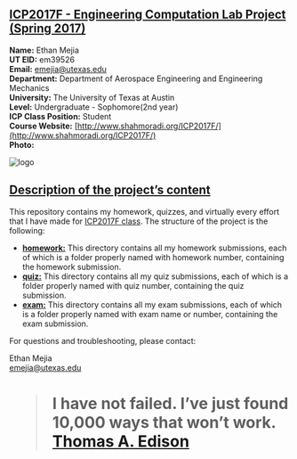 ## [ICP2017F - Engineering Computation Lab Project (Spring 2017)](#firstHead)

**Name:** Ethan Mejia<br>
**UT EID:** em39526<br>
**Email:** emejia@utexas.edu<br>
**Department:** Department of Aerospace Engineering and Engineering Mechanics<br>
**University:** The University of Texas at Austin<br>
**Level:** Undergraduate - Sophomore(2nd year)<br>
**ICP Class Position:** Student<br>
**Course Website:** [http://www.shahmoradi.org/ICP2017F/](http://www.shahmoradi.org/ICP2017F/)<br>
**Photo:** 

![logo](http://i.imgur.com/hfyeQmv.jpg)

## [Description of the project’s content](#secondHead)

This repository contains my homework, quizzes, and virtually every effort that I have made for [ICP2017F class](http://www.shahmoradi.org/ICP2017F/). The structure of the project is the following:

*   **[homework:](https://github.com/mufc1111/COE301/tree/master/homework)** This directory contains all my homework submissions, each of which is a folder properly named with homework number, containing the homework submission.
*   **[quiz:](https://github.com/mufc1111/COE301/tree/master/quiz)** This directory contains all my quiz submissions, each of which is a folder properly named with quiz number, containing the quiz submission.
*   **[exam:](https://github.com/mufc1111/COE301/tree/master/exam)** This directory contains all my exam submissions, each of which is a folder properly named with exam name or number, containing the exam submission.

For questions and troubleshooting, please contact:

Ethan Mejia<br>
emejia@utexas.edu

<h1>
    <blockquote>
        <p>
            I have not failed. I’ve just found 10,000 ways that won’t work.
            <br />
            <a href="https://en.wikipedia.org/wiki/Thomas_Edison">Thomas A. Edison</a>
        </p>
    </blockquote>
</h1>

